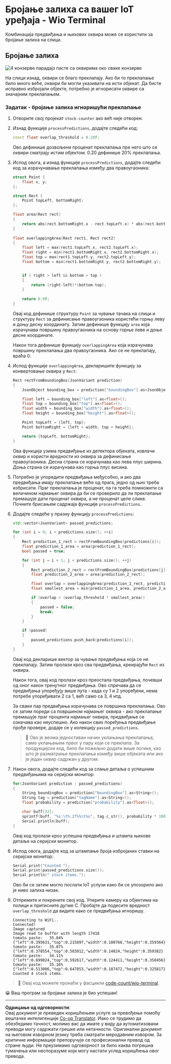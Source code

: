 <!--
CO_OP_TRANSLATOR_METADATA:
{
  "original_hash": "0b2ae20b0fc8e73c9598dea937cac038",
  "translation_date": "2025-08-28T14:30:15+00:00",
  "source_file": "5-retail/lessons/2-check-stock-device/wio-terminal-count-stock.md",
  "language_code": "sr"
}
-->
# Бројање залиха са вашег IoT уређаја - Wio Terminal

Комбинација предвиђања и њихових оквира може се користити за бројање залиха на слици.

## Бројање залиха

![4 конзерве парадајз пасте са оквирима око сваке конзерве](../../../../../translated_images/rpi-stock-with-bounding-boxes.b5540e2ecb7cd49f1271828d3be412671d950e87625c5597ea97c90f11e01097.sr.jpg)

На слици изнад, оквири се благо преклапају. Ако би то преклапање било много веће, оквири би могли указивати на исти објекат. Да бисте исправно избројали објекте, потребно је игнорисати оквире са значајним преклапањем.

### Задатак - бројање залиха игноришући преклапање

1. Отворите свој пројекат `stock-counter` ако већ није отворен.

1. Изнад функције `processPredictions`, додајте следећи код:

    ```cpp
    const float overlap_threshold = 0.20f;
    ```

    Ово дефинише дозвољени проценат преклапања пре него што се оквири сматрају истим објектом. 0.20 дефинише 20% преклапања.

1. Испод овога, а изнад функције `processPredictions`, додајте следећи код за израчунавање преклапања између два правоугаоника:

    ```cpp
    struct Point {
        float x, y;
    };

    struct Rect {
        Point topLeft, bottomRight;
    };

    float area(Rect rect)
    {
        return abs(rect.bottomRight.x - rect.topLeft.x) * abs(rect.bottomRight.y - rect.topLeft.y);
    }
     
    float overlappingArea(Rect rect1, Rect rect2)
    {
        float left = max(rect1.topLeft.x, rect2.topLeft.x);
        float right = min(rect1.bottomRight.x, rect2.bottomRight.x);
        float top = max(rect1.topLeft.y, rect2.topLeft.y);
        float bottom = min(rect1.bottomRight.y, rect2.bottomRight.y);
    
    
        if ( right > left && bottom > top )
        {
            return (right-left)*(bottom-top);
        }
        
        return 0.0f;
    }
    ```

    Овај код дефинише структуру `Point` за чување тачака на слици и структуру `Rect` за дефинисање правоугаоника користећи горњу леву и доњу десну координату. Затим дефинише функцију `area` која израчунава површину правоугаоника на основу горње леве и доње десне координате.

    Након тога дефинише функцију `overlappingArea` која израчунава површину преклапања два правоугаоника. Ако се не преклапају, враћа 0.

1. Испод функције `overlappingArea`, декларишите функцију за конвертовање оквира у `Rect`:

    ```cpp
    Rect rectFromBoundingBox(JsonVariant prediction)
    {
        JsonObject bounding_box = prediction["boundingBox"].as<JsonObject>();
    
        float left = bounding_box["left"].as<float>();
        float top = bounding_box["top"].as<float>();
        float width = bounding_box["width"].as<float>();
        float height = bounding_box["height"].as<float>();
    
        Point topLeft = {left, top};
        Point bottomRight = {left + width, top + height};
    
        return {topLeft, bottomRight};
    }
    ```

    Ова функција узима предвиђање из детектора објеката, извлачи оквир и користи вредности из оквира за дефинисање правоугаоника. Десна страна се израчунава као лева плус ширина. Доња страна се израчунава као горња плус висина.

1. Потребно је упоредити предвиђања међусобно, и ако два предвиђања имају преклапање веће од прага, једно од њих треба избрисати. Праг преклапања је проценат, па га треба помножити са величином најмањег оквира да би се проверило да ли преклапање премашује дати проценат оквира, а не проценат целе слике. Почните брисањем садржаја функције `processPredictions`.

1. Додајте следеће у празну функцију `processPredictions`:

    ```cpp
    std::vector<JsonVariant> passed_predictions;

    for (int i = 0; i < predictions.size(); ++i)
    {
        Rect prediction_1_rect = rectFromBoundingBox(predictions[i]);
        float prediction_1_area = area(prediction_1_rect);
        bool passed = true;

        for (int j = i + 1; j < predictions.size(); ++j)
        {
            Rect prediction_2_rect = rectFromBoundingBox(predictions[j]);
            float prediction_2_area = area(prediction_2_rect);

            float overlap = overlappingArea(prediction_1_rect, prediction_2_rect);
            float smallest_area = min(prediction_1_area, prediction_2_area);

            if (overlap > (overlap_threshold * smallest_area))
            {
                passed = false;
                break;
            }
        }

        if (passed)
        {
            passed_predictions.push_back(predictions[i]);
        }
    }
    ```

    Овај код декларише вектор за чување предвиђања која се не преклапају. Затим пролази кроз сва предвиђања, креирајући `Rect` из оквира.

    Након тога, овај код пролази кроз преостала предвиђања, почевши од оног након тренутног предвиђања. Ово спречава да се предвиђања упоређују више пута - када су 1 и 2 упоређени, нема потребе упоређивати 2 са 1, већ само са 3, 4 итд.

    За сваки пар предвиђања израчунава се површина преклапања. Ово се затим пореди са површином најмањег оквира - ако преклапање премашује праг процента најмањег оквира, предвиђање се означава као неуспешно. Ако након свих поређења предвиђање прође провере, додаје се у колекцију `passed_predictions`.

    > 💁 Ово је веома једноставан начин уклањања преклапања, само уклањањем првог у пару који се преклапа. За продукцијски код, било би пожељно додати више логике, као што је разматрање преклапања између више објеката или ако је један оквир садржан у другом.

1. Након овога, додајте следећи код за слање детаља о успешним предвиђањима на серијски монитор:

    ```cpp
    for(JsonVariant prediction : passed_predictions)
    {
        String boundingBox = prediction["boundingBox"].as<String>();
        String tag = prediction["tagName"].as<String>();
        float probability = prediction["probability"].as<float>();

        char buff[32];
        sprintf(buff, "%s:\t%.2f%%\t%s", tag.c_str(), probability * 100.0, boundingBox.c_str());
        Serial.println(buff);
    }
    ```

    Овај код пролази кроз успешна предвиђања и штампа њихове детаље на серијски монитор.

1. Испод овога, додајте код за штампање броја избројаних ставки на серијски монитор:

    ```cpp
    Serial.print("Counted ");
    Serial.print(passed_predictions.size());
    Serial.println(" stock items.");
    ```

    Ово би се затим могло послати IoT услузи како би се упозорило ако је ниво залиха низак.

1. Отпремите и покрените свој код. Уперите камеру ка објектима на полици и притисните дугме C. Пробајте да подесите вредност `overlap_threshold` да видите како се предвиђања игноришу.

    ```output
    Connecting to WiFi..
    Connected!
    Image captured
    Image read to buffer with length 17416
    tomato paste:   35.84%  {"left":0.395631,"top":0.215897,"width":0.180768,"height":0.359364}
    tomato paste:   35.87%  {"left":0.378554,"top":0.583012,"width":0.14824,"height":0.359382}
    tomato paste:   34.11%  {"left":0.699024,"top":0.592617,"width":0.124411,"height":0.350456}
    tomato paste:   35.16%  {"left":0.513006,"top":0.647853,"width":0.187472,"height":0.325817}
    Counted 4 stock items.
    ```

> 💁 Овај код можете пронаћи у фасцикли [code-count/wio-terminal](../../../../../5-retail/lessons/2-check-stock-device/code-count/wio-terminal).

😀 Ваш програм за бројање залиха је био успешан!

---

**Одрицање од одговорности**:  
Овај документ је преведен коришћењем услуге за превођење помоћу вештачке интелигенције [Co-op Translator](https://github.com/Azure/co-op-translator). Иако се трудимо да обезбедимо тачност, молимо вас да имате у виду да аутоматизовани преводи могу садржати грешке или нетачности. Оригинални документ на његовом изворном језику треба сматрати меродавним извором. За критичне информације препоручује се професионални превод од стране људи. Не преузимамо одговорност за било каква погрешна тумачења или неспоразуме који могу настати услед коришћења овог превода.